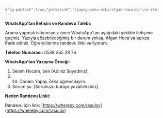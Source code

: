 ```yaml
---
{"dg-publish":true,"permalink":"/yapay-zeka-wiki/afgan-rasulov-ile-iletisim-bilgileri/"}
---
```


**WhatsApp'tan İletişim ve Randevu Talebi:**

Arama yapmak istiyorsanız önce WhatsApp'tan aşağıdaki şekilde iletişime geçiniz. Yazıyla çözebileceğimiz bir durum yoksa, Afgan Hoca'ya açıkça ifade ediniz. Öğrencilerime randevu linki veriyorum.

**Telefon Numarası:** 0538 265 29 76

**WhatsApp'tan Yazışma Örneği:**

1. Selam Hocam, ben [Adınız Soyadınız].
2. 10. Dönem Yapay Zeka öğrencisiyim.
3. Sorum şu: [Sorunuzu buraya yazabilirsiniz].

**Neden Randevu Linki:**

Randevu için link: [https://whereby.com/rasulov](https://whereby.com/rasulov)